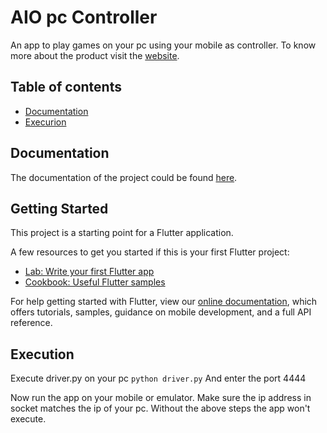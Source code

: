# AIO pc Controller

An app to play games on your pc using your mobile as controller. To know more about the product visit the [website](https://pavasgdb.github.io/aio_pc_controller/).

## Table of contents

- [Documentation](#documentation)
- [Execurion](#execution)


## Documentation
The documentation of the project could be found [here](https://docs.google.com/document/d/1wJwipxq7_pzpq92amRT0c6gjVb41Iz3w94n5-p0nl9o/edit#). 


## Getting Started

This project is a starting point for a Flutter application.

A few resources to get you started if this is your first Flutter project:

- [Lab: Write your first Flutter app](https://flutter.dev/docs/get-started/codelab)
- [Cookbook: Useful Flutter samples](https://flutter.dev/docs/cookbook)

For help getting started with Flutter, view our
[online documentation](https://flutter.dev/docs), which offers tutorials,
samples, guidance on mobile development, and a full API reference.

## Execution
Execute driver.py on your pc
``` python driver.py ```
And enter the port 4444

Now run the app on your mobile or emulator. Make sure the ip address in socket matches the ip of your pc.
Without the above steps the app won't execute.
